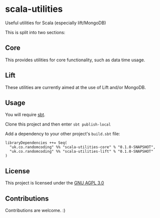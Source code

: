scala-utilities
===============

Useful utilities for Scala (especially lift/MongoDB)

This is split into two sections:

## Core
This provides utilities for core functionality, such as data time usage.

## Lift
These utilities are currently aimed at the use of Lift and/or MongoDB.

## Usage
You will require [sbt](https://github.com/harrah/xsbt).

Clone this project and then enter `sbt publish-local`

Add a dependency to your other project's `build.sbt` file:

```
libraryDependencies ++= Seq(
  "uk.co.randomcoding" %% "scala-utilities-core" % "0.1.0-SNAPSHOT",
  "uk.co.randomcoding" %% "scala-utilities-lift" % "0.1.0-SNAPSHOT"
)
```

## License
This project is licensed under the [GNU AGPL 3.0](http://www.gnu.org/licenses/agpl-3.0.html)

## Contributions
Contributions are welcome. :)

